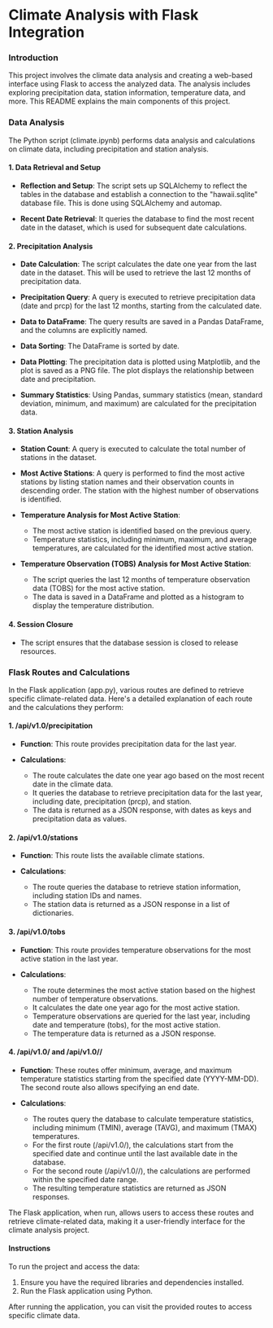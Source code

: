 # Climate Analysis with Flask Integration

### Introduction

This project involves the climate data analysis and creating a web-based interface using Flask to access the analyzed data. The analysis includes exploring precipitation data, station information, temperature data, and more. This README explains the main components of this project.

### Data Analysis 

The Python script (climate.ipynb) performs data analysis and calculations on climate data, including precipitation and station analysis.

#### 1. Data Retrieval and Setup

- **Reflection and Setup**: The script sets up SQLAlchemy to reflect the tables in the database and establish a connection to the "hawaii.sqlite" database file. This is done using SQLAlchemy and automap.

- **Recent Date Retrieval**: It queries the database to find the most recent date in the dataset, which is used for subsequent date calculations.

#### 2. Precipitation Analysis

- **Date Calculation**: The script calculates the date one year from the last date in the dataset. This will be used to retrieve the last 12 months of precipitation data.

- **Precipitation Query**: A query is executed to retrieve precipitation data (date and prcp) for the last 12 months, starting from the calculated date.

- **Data to DataFrame**: The query results are saved in a Pandas DataFrame, and the columns are explicitly named.

- **Data Sorting**: The DataFrame is sorted by date.

- **Data Plotting**: The precipitation data is plotted using Matplotlib, and the plot is saved as a PNG file. The plot displays the relationship between date and precipitation.

- **Summary Statistics**: Using Pandas, summary statistics (mean, standard deviation, minimum, and maximum) are calculated for the precipitation data.

#### 3. Station Analysis

- **Station Count**: A query is executed to calculate the total number of stations in the dataset.

- **Most Active Stations**: A query is performed to find the most active stations by listing station names and their observation counts in descending order. The station with the highest number of observations is identified.

- **Temperature Analysis for Most Active Station**:
  - The most active station is identified based on the previous query.
  - Temperature statistics, including minimum, maximum, and average temperatures, are calculated for the identified most active station.

- **Temperature Observation (TOBS) Analysis for Most Active Station**:
  - The script queries the last 12 months of temperature observation data (TOBS) for the most active station.
  - The data is saved in a DataFrame and plotted as a histogram to display the temperature distribution.
  
#### 4. Session Closure

- The script ensures that the database session is closed to release resources.




### Flask Routes and Calculations

In the Flask application (app.py), various routes are defined to retrieve specific climate-related data. Here's a detailed explanation of each route and the calculations they perform:

#### 1. /api/v1.0/precipitation

- **Function**: This route provides precipitation data for the last year.

- **Calculations**:
  - The route calculates the date one year ago based on the most recent date in the climate data.
  - It queries the database to retrieve precipitation data for the last year, including date, precipitation (prcp), and station.
  - The data is returned as a JSON response, with dates as keys and precipitation data as values.

#### 2. /api/v1.0/stations

- **Function**: This route lists the available climate stations.

- **Calculations**:
  - The route queries the database to retrieve station information, including station IDs and names.
  - The station data is returned as a JSON response in a list of dictionaries.

#### 3. /api/v1.0/tobs

- **Function**: This route provides temperature observations for the most active station in the last year.

- **Calculations**:
  - The route determines the most active station based on the highest number of temperature observations.
  - It calculates the date one year ago for the most active station.
  - Temperature observations are queried for the last year, including date and temperature (tobs), for the most active station.
  - The temperature data is returned as a JSON response.

#### 4. /api/v1.0/<start> and /api/v1.0/<start>/<end>

- **Function**: These routes offer minimum, average, and maximum temperature statistics starting from the specified date (YYYY-MM-DD). The second route also allows specifying an end date.

- **Calculations**:
  - The routes query the database to calculate temperature statistics, including minimum (TMIN), average (TAVG), and maximum (TMAX) temperatures.
  - For the first route (/api/v1.0/<start>), the calculations start from the specified date and continue until the last available date in the database.
  - For the second route (/api/v1.0/<start>/<end>), the calculations are performed within the specified date range.
  - The resulting temperature statistics are returned as JSON responses.

The Flask application, when run, allows users to access these routes and retrieve climate-related data, making it a user-friendly interface for the climate analysis project.

#### Instructions

To run the project and access the data:

1. Ensure you have the required libraries and dependencies installed.
2. Run the Flask application using Python.

After running the application, you can visit the provided routes to access specific climate data.

